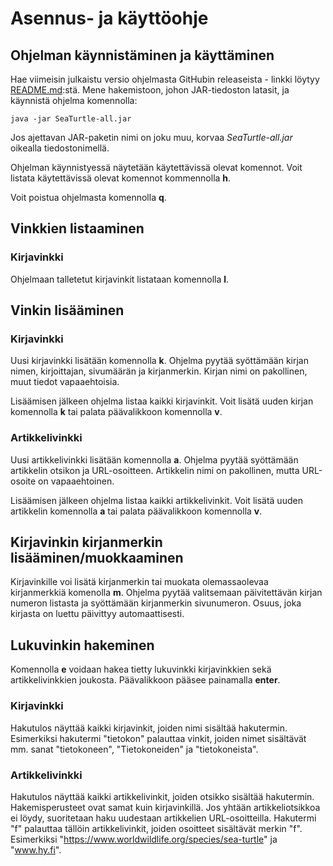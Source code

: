 # Asennus- ja käyttöohje

## Ohjelman käynnistäminen ja käyttäminen

Hae viimeisin julkaistu versio ohjelmasta GitHubin releaseista - linkki löytyy [README.md](https://github.com/NuiS4ncE/SeaTurtle/blob/main/README.md):stä. Mene hakemistoon, johon JAR-tiedoston latasit, ja käynnistä ohjelma komennolla:

`java -jar SeaTurtle-all.jar`

Jos ajettavan JAR-paketin nimi on joku muu, korvaa _SeaTurtle-all.jar_ oikealla tiedostonimellä.

Ohjelman käynnistyessä näytetään käytettävissä olevat komennot. Voit listata käytettävissä olevat komennot kommennolla __h__.

Voit poistua ohjelmasta komennolla __q__.

## Vinkkien listaaminen

### Kirjavinkki

Ohjelmaan talletetut kirjavinkit listataan komennolla __l__.


## Vinkin lisääminen

### Kirjavinkki

Uusi kirjavinkki lisätään komennolla __k__. Ohjelma pyytää syöttämään kirjan nimen, kirjoittajan, sivumäärän ja kirjanmerkin. Kirjan nimi on pakollinen, muut tiedot vapaaehtoisia.

Lisäämisen jälkeen ohjelma listaa kaikki kirjavinkit. Voit lisätä uuden kirjan komennolla __k__ tai palata päävalikkoon komennolla __v__.


### Artikkelivinkki 

Uusi artikkelivinkki lisätään komennolla __a__. Ohjelma pyytää syöttämään artikkelin otsikon ja URL-osoitteen. Artikkelin nimi on pakollinen, mutta URL-osoite on vapaaehtoinen.

Lisäämisen jälkeen ohjelma listaa kaikki artikkelivinkit. Voit lisätä uuden artikkelin komennolla __a__ tai palata päävalikkoon komennolla __v__.


## Kirjavinkin kirjanmerkin lisääminen/muokkaaminen

Kirjavinkille voi lisätä kirjanmerkin tai muokata olemassaolevaa kirjanmerkkiä komenolla __m__. Ohjelma pyytää valitsemaan päivitettävän kirjan numeron listasta ja syöttämään kirjanmerkin sivunumeron. Osuus, joka kirjasta on luettu päivittyy automaattisesti.


## Lukuvinkin hakeminen

Komennolla __e__ voidaan hakea tietty lukuvinkki kirjavinkkien sekä artikkelivinkkien joukosta. Päävalikkoon pääsee painamalla __enter__.

### Kirjavinkki

Hakutulos näyttää kaikki kirjavinkit, joiden nimi sisältää hakutermin. Esimerkiksi hakutermi "tietokon" palauttaa vinkit, joiden nimet sisältävät mm. sanat "tietokoneen", "Tietokoneiden" ja "tietokoneista". 

### Artikkelivinkki

Hakutulos näyttää kaikki artikkelivinkit, joiden otsikko sisältää hakutermin. Hakemisperusteet ovat samat kuin kirjavinkillä. Jos yhtään artikkeliotsikkoa ei löydy, suoritetaan haku uudestaan artikkelien URL-osoitteilla. Hakutermi "f" palauttaa tällöin artikkelivinkit, joiden osoitteet sisältävät merkin "f". Esimerkiksi "https://www.worldwildlife.org/species/sea-turtle" ja "www.hy.fi".

